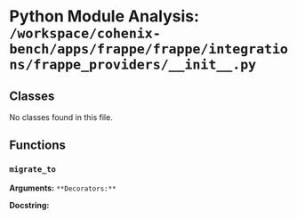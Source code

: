 # Python Module Analysis: `/workspace/cohenix-bench/apps/frappe/frappe/integrations/frappe_providers/__init__.py`

## Classes

No classes found in this file.


## Functions

### `migrate_to`
**Arguments:** ``
**Decorators:** ``

**Docstring:**
```

```

